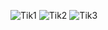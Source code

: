 ![Tik1](https://user-images.githubusercontent.com/32956051/142669486-bbb79ce6-b5c3-4485-ae9b-ddd8b9dbabea.JPG)
![Tik2](https://user-images.githubusercontent.com/32956051/142669492-6d4d269f-2331-4d6b-9b0d-11d6ebe336c5.JPG)
![Tik3](https://user-images.githubusercontent.com/32956051/142669500-4b13c4c3-17b5-4f4a-abc4-f010facbbab2.JPG)
